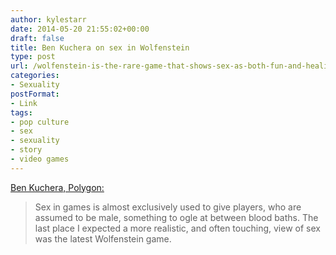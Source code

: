 ```yaml
---
author: kylestarr
date: 2014-05-20 21:55:02+00:00
draft: false
title: Ben Kuchera on sex in Wolfenstein
type: post
url: /wolfenstein-is-the-rare-game-that-shows-sex-as-both-fun-and-healing/
categories:
- Sexuality
postFormat:
- Link
tags:
- pop culture
- sex
- sexuality
- story
- video games
---
```


[Ben Kuchera, Polygon:](http://www.polygon.com/2014/5/20/5734482/wolfenstein-sex)


<blockquote>Sex in games is almost exclusively used to give players, who are assumed to be male, something to ogle at between blood baths. The last place I expected a more realistic, and often touching, view of sex was the latest Wolfenstein game.</blockquote>
